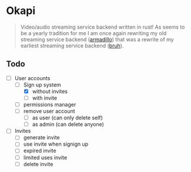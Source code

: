 # Okapi

> Video/audio streaming service backend written in rust! As seems to be a yearly tradition for me I am once again rewriting my old streaming service backend ([armadillo](https://github.com/ffamilyfriendly/armadillo/)) that was a rewrite of my earliest streaming service backend ([bruh](https://github.com/ffamilyfriendly/bruh)). 

## Todo
- [ ] User accounts
    - [ ] Sign up system
      - [X] without invites
      - [ ] with invite
    - [ ] permissions manager
    - [ ] remove user account
      - [ ] as user (can only delete self)
      - [ ] as admin (can delete anyone)

- [ ] Invites
  - [ ] generate invite
  - [ ] use invite when signign up
  - [ ] expired invite
  - [ ] limited uses invite
  - [ ] delete invite